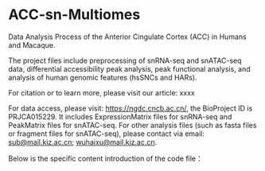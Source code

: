 # ACC-sn-Multiomes
Data Analysis Process of the Anterior Cingulate Cortex (ACC) in Humans and Macaque.

The project files include preprocessing of snRNA-seq and snATAC-seq data, differential accessibility peak analysis, peak functional analysis, and analysis of human genomic features (hsSNCs and HARs).

For citation or to learn more, please visit our article: xxxx

For data access, please visit: https://ngdc.cncb.ac.cn/, the BioProject ID is PRJCA015229. It includes ExpressionMatrix files for snRNA-seq and PeakMatrix files for snATAC-seq. For other analysis files (such as fasta files or fragment files for snATAC-seq), please contact via email: sub@mail.kiz.ac.cn; wuhaixu@mail.kiz.ac.cn.

Below is the specific content introduction of the code file：
